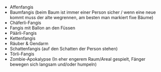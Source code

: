 - Affenfangis
- Baumfangis (beim Baum ist immer einer Person sicher / wenn eine neue kommt muss der alte wegrennen, am besten man markiert fixe Bäume)
- Chäferli-Fangis
- Fangis mit Ballon an den Füssen
- Päärli-Fangis
- Kettenfangis
- Räuber & Gendarm
- Schattenfangis (auf den Schatten der Person stehen)
- Törli-Fangis
- Zombie-Apokalypse (In eher engerem Raum/Areal gespielt, Fänger bewegen sich langsam und/oder humpeln)